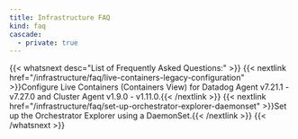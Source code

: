 ```yaml
---
title: Infrastructure FAQ
kind: faq
cascade: 
  - private: true
---
```


{{< whatsnext desc="List of Frequently Asked Questions:" >}}
    {{< nextlink href="/infrastructure/faq/live-containers-legacy-configuration" >}}Configure Live Containers (Containers View) for Datadog Agent v7.21.1 - v7.27.0 and Cluster Agent v1.9.0 - v1.11.0.{{< /nextlink >}}
    {{< nextlink href="/infrastructure/faq/set-up-orchestrator-explorer-daemonset" >}}Set up the Orchestrator Explorer using a DaemonSet.{{< /nextlink >}}
{{< /whatsnext >}}